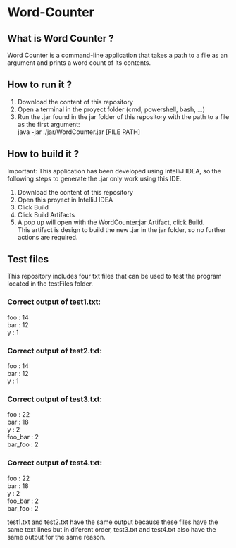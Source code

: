 # Word-Counter

## What is Word Counter ?

Word Counter is a command-line application that takes a path to a file as an argument and prints a word count of its contents.

## How to run it ?

1. Download the content of this repository 
2. Open a terminal in the proyect folder (cmd, powershell, bash, ...)
3. Run the .jar found in the jar folder of this repository with the path to a file as the first argument:   
   java -jar ./jar/WordCounter.jar [FILE PATH]
   
## How to build it ?

Important: This application has been developed using IntelliJ IDEA, so the following steps to generate the .jar only work using this IDE.

1. Download the content of this repository 
2. Open this proyect in IntelliJ IDEA
3. Click Build
4. Click Build Artifacts
5. A pop up will open with the WordCounter:jar Artifact, click Build.  
   This artifact is design to build the new .jar in the jar folder, so no further actions are required.
   
## Test files

This repository includes four txt files that can be used to test the program located in the testFiles folder.

### Correct output of test1.txt:  

foo : 14   
bar : 12   
y : 1   

### Correct output of test2.txt:  

foo : 14   
bar : 12   
y : 1     

### Correct output of test3.txt:  

foo : 22  
bar : 18  
y : 2  
foo_bar : 2  
bar_foo : 2  

### Correct output of test4.txt:  

foo : 22  
bar : 18  
y : 2  
foo_bar : 2  
bar_foo : 2   

  
test1.txt and test2.txt have the same output because these files have the same text lines but in diferent order, test3.txt and test4.txt also have the same output for the same reason.

